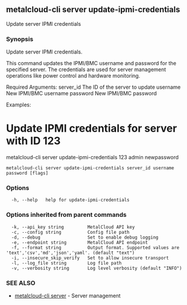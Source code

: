 ## metalcloud-cli server update-ipmi-credentials

Update server IPMI credentials

### Synopsis

Update server IPMI credentials.

This command updates the IPMI/BMC username and password for the specified server.
The credentials are used for server management operations like power control
and hardware monitoring.

Required Arguments:
  server_id              The ID of the server to update
  username               New IPMI/BMC username
  password               New IPMI/BMC password

Examples:
  # Update IPMI credentials for server with ID 123
  metalcloud-cli server update-ipmi-credentials 123 admin newpassword


```
metalcloud-cli server update-ipmi-credentials server_id username password [flags]
```

### Options

```
  -h, --help   help for update-ipmi-credentials
```

### Options inherited from parent commands

```
  -k, --api_key string         MetalCloud API key
  -c, --config string          Config file path
  -d, --debug                  Set to enable debug logging
  -e, --endpoint string        MetalCloud API endpoint
  -f, --format string          Output format. Supported values are 'text','csv','md','json','yaml'. (default "text")
  -i, --insecure_skip_verify   Set to allow insecure transport
  -l, --log_file string        Log file path
  -v, --verbosity string       Log level verbosity (default "INFO")
```

### SEE ALSO

* [metalcloud-cli server](metalcloud-cli_server.md)	 - Server management

